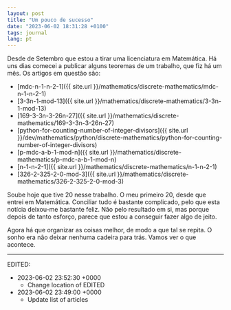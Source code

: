 ```yaml
---
layout: post
title: "Um pouco de sucesso"
date: "2023-06-02 18:31:28 +0100"
tags: journal
lang: pt
---
```


Desde de Setembro que estou a tirar uma licenciatura em Matemática. Há uns
dias comecei a publicar alguns teoremas de um trabalho, que fiz há um mês. Os
artigos em questão são:

- [mdc-n-1-n-2-1]({{ site.url }}/mathematics/discrete-mathematics/mdc-n-1-n-2-1)
- [3-3n-1-mod-13]({{ site.url }}/mathematics/discrete-mathematics/3-3n-1-mod-13)
- [169-3-3n-3-26n-27]({{ site.url }}/mathematics/discrete-mathematics/169-3-3n-3-26n-27)
- [python-for-counting-number-of-integer-divisors]({{ site.url }}/dev/mathematics/python/discrete-mathematics/python-for-counting-number-of-integer-divisors)
- [p-mdc-a-b-1-mod-n]({{ site.url }}/mathematics/discrete-mathematics/p-mdc-a-b-1-mod-n)
- [n-1-n-2-1]({{ site.url }}/mathematics/discrete-mathematics/n-1-n-2-1)
- [326-2-325-2-0-mod-3]({{ site.url }}/mathematics/discrete-mathematics/326-2-325-2-0-mod-3)
 

Soube hoje que tive 20 nesse trabalho. O meu primeiro 20, desde que entrei em
Matemática. Conciliar tudo é bastante complicado, pelo que esta notícia
deixou-me bastante feliz. Não pelo resultado em si, mas porque depois de tanto
esforço, parece que estou a conseguir fazer algo de jeito.

Agora há que organizar as coisas melhor, de modo a que tal se repita. O sonho
era não deixar nenhuma cadeira para trás. Vamos ver o que acontece.

---

EDITED:
- 2023-06-02 23:52:30 +0000
  + Change location of EDITED
- 2023-06-02 23:49:00 +0000
  + Update list of articles
